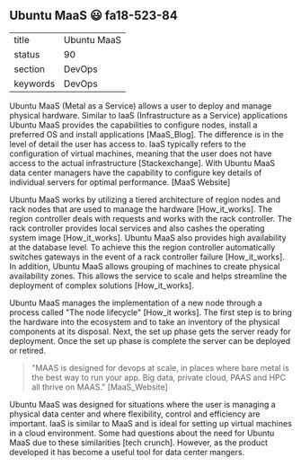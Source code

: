 ## Ubuntu MaaS :smiley: fa18-523-84


|          |                 |
| -------- | --------------- |
| title    | Ubuntu MaaS     | 
| status   | 90              |
| section  | DevOps          |
| keywords | DevOps          |

Ubuntu MaaS (Metal as a Service) allows a user to deploy and manage physical hardware.  Similar to IaaS (Infrastructure as a Service) applications Ubuntu MaaS provides the capabilities to configure nodes, install a preferred OS and install applications [MaaS_Blog].  The difference is in the level of detail the user has access to. IaaS typically refers to the configuration of virtual machines, meaning that the user does not have access to the actual infrastructure [Stackexchange].  With Ubuntu MaaS data center managers have the capability to configure key details of individual servers for optimal performance. [MaaS Website]

Ubuntu MaaS works by utilizing a tiered architecture of region nodes and rack nodes that are used to manage the hardware [How_it_works].  The region controller deals with requests and works with the rack controller.  The rack controller provides local services and also cashes the operating system image [How_it_works].  Ubuntu MaaS also provides high availability at the database level.  To achieve this the region controller automatically switches gateways in the event of a rack controller failure [How_it_works].  In addition, Ubuntu MaaS allows grouping of machines to create physical availability zones.  This allows the service to scale and helps streamline the deployment of complex solutions [How_it_works].  

Ubuntu MaaS manages the implementation of a new node through a process called "The node lifecycle" [How_it works].  The first step is to bring the hardware into the ecosystem and to take an inventory of the physical components at its disposal.  Next, the set up phase gets the server ready for deployment.  Once the set up phase is complete the server can be deployed or retired. 

> "MAAS is designed for devops at scale, in places where bare metal is the best way to run your app. Big data, private cloud, PAAS and HPC all thrive on MAAS." [MaaS_Website]

Ubuntu MaaS was designed for situations where the user is managing a physical data center and where flexibility, control and efficiency are important.  IaaS is similar to MaaS and is ideal for setting up virtual machines in a cloud environment.  Some had questions about the need for Ubuntu MaaS due to these similarities [tech crunch].  However, as the product developed it has become a useful tool for data center mangers. 
